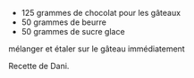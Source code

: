 * 125 grammes de chocolat pour les gâteaux
* 50 grammes de beurre
* 50 grammes de sucre glace

mélanger et étaler sur le gâteau immédiatement 

Recette de Dani.